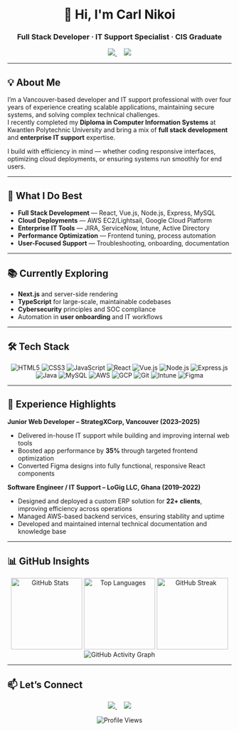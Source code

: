 <!-- Header Section -->
<h1 align="center">👋 Hi, I'm Carl Nikoi</h1>
<h3 align="center">Full Stack Developer · IT Support Specialist · CIS Graduate</h3>

<p align="center">
  <a href="https://www.linkedin.com/in/carlnikoi" target="_blank">
    <img src="https://img.shields.io/badge/LinkedIn-Carlnikoi-0077B5?style=for-the-badge&logo=linkedin&logoColor=white" />
  </a>
  &nbsp;&nbsp;&nbsp;
  <a href="mailto:cnikoi70@gmail.com" target="_blank">
    <img src="https://img.shields.io/badge/Email-cnikoi70@gmail.com-D14836?style=for-the-badge&logo=gmail&logoColor=white" />
  </a>
</p>

---

## 💡 About Me

I’m a Vancouver-based developer and IT support professional with over four years of experience creating scalable applications, maintaining secure systems, and solving complex technical challenges.  
I recently completed my **Diploma in Computer Information Systems** at Kwantlen Polytechnic University and bring a mix of **full stack development** and **enterprise IT support** expertise.  

I build with efficiency in mind — whether coding responsive interfaces, optimizing cloud deployments, or ensuring systems run smoothly for end users.

---

## 🚀 What I Do Best

- **Full Stack Development** — React, Vue.js, Node.js, Express, MySQL  
- **Cloud Deployments** — AWS EC2/Lightsail, Google Cloud Platform  
- **Enterprise IT Tools** — JIRA, ServiceNow, Intune, Active Directory  
- **Performance Optimization** — Frontend tuning, process automation  
- **User-Focused Support** — Troubleshooting, onboarding, documentation  

---

## 📚 Currently Exploring

- **Next.js** and server-side rendering  
- **TypeScript** for large-scale, maintainable codebases  
- **Cybersecurity** principles and SOC compliance  
- Automation in **user onboarding** and IT workflows  

---

## 🛠️ Tech Stack

<div align="center">

![HTML5](https://img.shields.io/badge/HTML5-%23E34F26.svg?style=for-the-badge&logo=html5&logoColor=white)
![CSS3](https://img.shields.io/badge/CSS3-%231572B6.svg?style=for-the-badge&logo=css3&logoColor=white)
![JavaScript](https://img.shields.io/badge/JavaScript-%23323330.svg?style=for-the-badge&logo=javascript&logoColor=%23F7DF1E)
![React](https://img.shields.io/badge/React-%2320232a.svg?style=for-the-badge&logo=react&logoColor=%2361DAFB)
![Vue.js](https://img.shields.io/badge/Vue.js-%234FC08D.svg?style=for-the-badge&logo=vue.js&logoColor=white)
![Node.js](https://img.shields.io/badge/Node.js-339933?style=for-the-badge&logo=node.js&logoColor=white)
![Express.js](https://img.shields.io/badge/Express.js-%23404d59.svg?style=for-the-badge&logo=express&logoColor=%2361DAFB)
![Java](https://img.shields.io/badge/Java-%23ED8B00.svg?style=for-the-badge&logo=java&logoColor=white)
![MySQL](https://img.shields.io/badge/MySQL-%2300f.svg?style=for-the-badge&logo=mysql&logoColor=white)
![AWS](https://img.shields.io/badge/AWS-FF9900?style=for-the-badge&logo=amazonaws&logoColor=white)
![GCP](https://img.shields.io/badge/GCP-4285F4?style=for-the-badge&logo=googlecloud&logoColor=white)
![Git](https://img.shields.io/badge/Git-%23F05032.svg?style=for-the-badge&logo=git&logoColor=white)
![Intune](https://img.shields.io/badge/Intune-0078D4?style=for-the-badge&logo=microsoft&logoColor=white)
![Figma](https://img.shields.io/badge/Figma-%23F24E1E.svg?style=for-the-badge&logo=figma&logoColor=white)

</div>

---

## 💼 Experience Highlights

**Junior Web Developer – StrategXCorp, Vancouver (2023–2025)**  
- Delivered in-house IT support while building and improving internal web tools  
- Boosted app performance by **35%** through targeted frontend optimization  
- Converted Figma designs into fully functional, responsive React components  

**Software Engineer / IT Support – LoGig LLC, Ghana (2019–2022)**  
- Designed and deployed a custom ERP solution for **22+ clients**, improving efficiency across operations  
- Managed AWS-based backend services, ensuring stability and uptime  
- Developed and maintained internal technical documentation and knowledge base  

---

## 📊 GitHub Insights

<div align="center">

<img src="https://github-readme-stats.vercel.app/api?username=nikoicarl&show_icons=true&theme=tokyonight&hide_border=true&count_private=true" height="160" alt="GitHub Stats" />
<img src="https://github-readme-stats.vercel.app/api/top-langs/?username=nikoicarl&layout=compact&theme=tokyonight&hide_border=true" height="160" alt="Top Languages" />

<img src="https://github-readme-streak-stats.herokuapp.com/?user=nikoicarl&theme=tokyonight&hide_border=true" height="160" alt="GitHub Streak" />

<img src="https://github-readme-activity-graph.vercel.app/graph?username=nikoicarl&theme=tokyo-night&hide_border=true" alt="GitHub Activity Graph" />

</div>

---

## 📫 Let’s Connect

<p align="center">
  <a href="https://www.linkedin.com/in/carlnikoi" target="_blank">
    <img src="https://img.shields.io/badge/LinkedIn-Carlnikoi-0077B5?style=for-the-badge&logo=linkedin&logoColor=white" />
  </a>
  &nbsp;&nbsp;&nbsp;
  <a href="mailto:cnikoi70@gmail.com" target="_blank">
    <img src="https://img.shields.io/badge/Email-cnikoi70@gmail.com-D14836?style=for-the-badge&logo=gmail&logoColor=white" />
  </a>
</p>

<p align="center">
  <img src="https://komarev.com/ghpvc/?username=nikoicarl&style=flat-square&color=blue" alt="Profile Views" />
</p>
